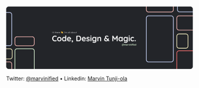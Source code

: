 ![logo](https://github.com/Marvinified/Marvinified/raw/master/header.png)

Twitter: [@marvinified](https://twitter.com/marvinified) • Linkedin: [Marvin Tunji-ola](https://linkedin.com/in/marvinified)
  
